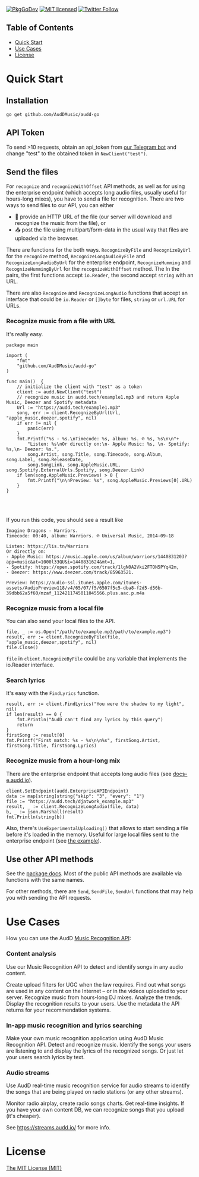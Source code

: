 [![PkgGoDev](https://pkg.go.dev/badge/github.com/AudDMusic/audd-go@v0.1.0)](https://pkg.go.dev/github.com/AudDMusic/audd-go@v0.1.0)
[![MIT licensed](https://img.shields.io/badge/license-MIT-blue.svg?style=flat-square)](./LICENSE)
[![Twitter Follow](https://img.shields.io/twitter/follow/helloAudD.svg?style=social&label=Follow)](https://twitter.com/helloAudD)

## Table of Contents

* [Quick Start](#quick-start)
* [Use Cases](#use-cases)
* [License](#license)

<a name="quick-start"></a>
# Quick Start

## Installation
`go get github.com/AudDMusic/audd-go`

## API Token
To send >10 requests, obtain an api_token from [our Telegram bot](https://t.me/auddbot?start=api) and change "test" to the obtained token in `NewClient("test")`.

## Send the files
For `recognize` and `recognizeWithOffset` API methods, as well as for using the enterprise endpoint (which accepts long audio files, usually useful for hours-long mixes), you have to send a file for recognition. There are two ways to send files to our API, you can either
- 🔗 provide an HTTP URL of the file (our server will download and recognize the music from the file), or
- 📤 post the file using multipart/form-data in the usual way that files are uploaded via the browser.

There are functions for the both ways. `RecognizeByFile` and `RecognizeByUrl` for the `recognize` method, `RecognizeLongAudioByFile` and `RecognizeLongAudioByUrl` for the enterprise endpoint, `RecognizeHumming` and `RecognizeHummingByUrl` for the `recognizeWithOffset` method. The In the pairs, the first functions accept `io.Reader`, the second accept `string` with an URL.

There are also `Recognize` and `RecognizeLongAudio` functions that accept an interface that could be `io.Reader` or `[]byte` for files, `string` or `url.URL` for URLs.

### Recognize music from a file with URL
It's really easy.
```
package main

import (
	"fmt"
	"github.com/AudDMusic/audd-go"
)

func main()  {
	// initialize the client with "test" as a token
	client := audd.NewClient("test")
	// recognize music in audd.tech/example1.mp3 and return Apple Music, Deezer and Spotify metadata
	Url := "https://audd.tech/example1.mp3"
	song, err := client.RecognizeByUrl(Url, "apple_music,deezer,spotify", nil)
	if err != nil {
		panic(err)
	}
	fmt.Printf("%s - %s.\nTimecode: %s, album: %s. ℗ %s, %s\n\n"+
		"Listen: %s\nOr directly on:\n- Apple Music: %s, \n- Spotify: %s,\n- Deezer: %s.",
		song.Artist, song.Title, song.Timecode, song.Album, song.Label, song.ReleaseDate,
		song.SongLink, song.AppleMusic.URL, song.Spotify.ExternalUrls.Spotify, song.Deezer.Link)
	if len(song.AppleMusic.Previews) > 0 {
		fmt.Printf("\n\nPreview: %s", song.AppleMusic.Previews[0].URL)
	}
}
```
<br></br>

If you run this code, you should see a result like

```
Imagine Dragons - Warriors.
Timecode: 00:40, album: Warriors. ℗ Universal Music, 2014-09-18

Listen: https://lis.tn/Warriors
Or directly on:
- Apple Music: https://music.apple.com/us/album/warriors/1440831203?app=music&at=1000l33QU&i=1440831624&mt=1,
- Spotify: https://open.spotify.com/track/1lgN0A2Vki2FTON5PYq42m,
- Deezer: https://www.deezer.com/track/85963521.

Preview: https://audio-ssl.itunes.apple.com/itunes-assets/AudioPreview118/v4/65/07/f5/6507f5c5-dba8-f2d5-d56b-39dbb62a5f60/mzaf_1124211745011045566.plus.aac.p.m4a
```

### Recognize music from a local file
You can also send your local files to the API.
```
file, _ := os.Open("/path/to/example.mp3/path/to/example.mp3")
result, err := client.RecognizeByFile(file, "apple_music,deezer,spotify", nil)
file.Close()
```

`file` in `client.RecognizeByFile` could be any variable that implements the io.Reader interface.

### Search lyrics
It's easy with the `FindLyrics` function.
```
result, err := client.FindLyrics("You were the shadow to my light", nil)
if len(result) == 0 {
	fmt.Println("AudD can't find any lyrics by this query")
	return
}
firstSong := result[0]
fmt.Printf("First match: %s - %s\n\n%s", firstSong.Artist, firstSong.Title, firstSong.Lyrics)
```

### Recognize music from a hour-long mix
There are the enterprise endpoint that accepts long audio files (see [docs-e.audd.io](https://docs-e.audd.io)).
```
client.SetEndpoint(audd.EnterpriseAPIEndpoint)
data := map[string]string{"skip": "3", "every": "1"}
file := "https://audd.tech/djatwork_example.mp3"
result, _ := client.RecognizeLongAudio(file, data)
b, _ := json.Marshall(result)
fmt.Println(string(b))
```

Also, there's `UseExperimentalUploading()` that allows to start sending a file before it's loaded in the memory. Useful for large local files sent to the enterprise endpoint (see [the example](examples/scanFiles)). 

## Use other API methods

See the [package docs](https://pkg.go.dev/github.com/AudDMusic/audd-go@v0.1.0). Most of the public API methods are available via functions with the same names. 

For other methods, there are `Send`, `SendFile`, `SendUrl` functions that may help you with sending the API requests.

<a name="use-cases"></a>
# Use Cases
How you can use the AudD [Music Recognition API](https://audd.io/):
### Content analysis
Use our Music Recognition API to detect and identify songs in any audio content.

Create upload filters for UGC when the law requires. Find out what songs are used in any content on the Internet – or in the videos uploaded to your server. Recognize music from hours-long DJ mixes. Analyze the trends. Display the recognition results to your users. Use the metadata the API returns for your recommendation systems.
### In-app music recognition and lyrics searching
Make your own music recognition application using AudD Music Recognition API. Detect and recognize music. Identify the songs your users are listening to and display the lyrics of the recognized songs. Or just let your users search lyrics by text.
### Audio streams
Use AudD real-time music recognition service for audio streams to identify the songs that are being played on radio stations (or any other streams).

Monitor radio airplay, create radio songs charts. Get real-time insights. If you have your own content DB, we can recognize songs that you upload (it's cheaper).

See https://streams.audd.io/ for more info.
<a name="license"></a>
# License
[The MIT License (MIT)](LICENSE)
